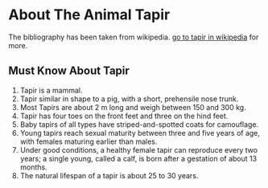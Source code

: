 # About The Animal Tapir
The bibliography has been taken from wikipedia. [go to tapir in wikipedia](https://en.wikipedia.org/wiki/Tapir) for more.

## Must Know About Tapir
1. Tapir is a mammal.
2. Tapir similar in shape to a pig, with a short, prehensile nose trunk.
3. Most Tapirs are about 2 m long and weigh between 150 and 300 kg.
4. Tapir has four toes on the front feet and three on the hind feet.
5. Baby tapirs of all types have striped-and-spotted coats for camouflage.
6. Young tapirs reach sexual maturity between three and five years of age, with females maturing earlier than males.
7. Under good conditions, a healthy female tapir can reproduce every two years; a single young, called a calf, is born after a gestation      of about 13 months.
8. The natural lifespan of a tapir is about 25 to 30 years.

 






